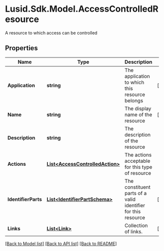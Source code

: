 # Lusid.Sdk.Model.AccessControlledResource
A resource to which access can be controlled

## Properties

Name | Type | Description | Notes
------------ | ------------- | ------------- | -------------
**Application** | **string** | The application to which this resource belongs | [optional] 
**Name** | **string** | The display name of the resource | [optional] 
**Description** | **string** | The description of the resource | 
**Actions** | [**List&lt;AccessControlledAction&gt;**](AccessControlledAction.md) | The actions acceptable for this type of resource | 
**IdentifierParts** | [**List&lt;IdentifierPartSchema&gt;**](IdentifierPartSchema.md) | The constituent parts of a valid identifier for this resource | [optional] 
**Links** | [**List&lt;Link&gt;**](Link.md) | Collection of links. | [optional] 

[[Back to Model list]](../README.md#documentation-for-models) [[Back to API list]](../README.md#documentation-for-api-endpoints) [[Back to README]](../README.md)

